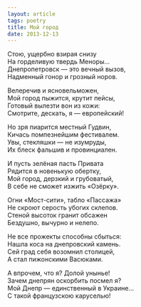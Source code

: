 ```yaml
---
layout: article
tags: poetry
title: Мой город
date: 2013-12-13
---
```


Стою, ущербно взирая снизу<br>
На горделивую твердь Меноры...<br>
Днепропетровск — это вечный вызов,<br>
Надменный гонор и грозный норов.<br>

Велеречив и ясновельможен,<br>
Мой город пыжится, крутит пейсы,<br>
Готовый вылезти вон из кожи:<br>
Смотрите, дескать, я — европейский!<br>

Но зря пиарится местный Гудвин,<br>
Кичась помпезнейшим фестивалем.<br>
Увы, стекляшки — не изумруды,<br>
Их блеск фальшив и провинциален.<br>

И пусть зелёная пасть Привата<br>
Рядится в новенькую обертку,<br>
Мой город, дерзкий и грубоватый,<br>
В себе не сможет изжить «Озёрку».<br>

Огни «Мост-сити», табло «Пассажа»<br>
Не скроют серость убогих склепов.<br>
Стеной высоток гранит обсажен<br>
Бездушно, вычурно и нелепо.<br>

Не все прожекты способны сбыться:<br>
Нашла коса на днепровский камень.<br>
Сей град себя возомнил столицей,<br>
А стал пижонскими Васюками.<br>

А впрочем, что я? Долой унынье!<br>
Зачем днепрян оскорбить посмел я?<br>
Мой Днепр — единственный в Украине...<br>
С такой французскою каруселью!
